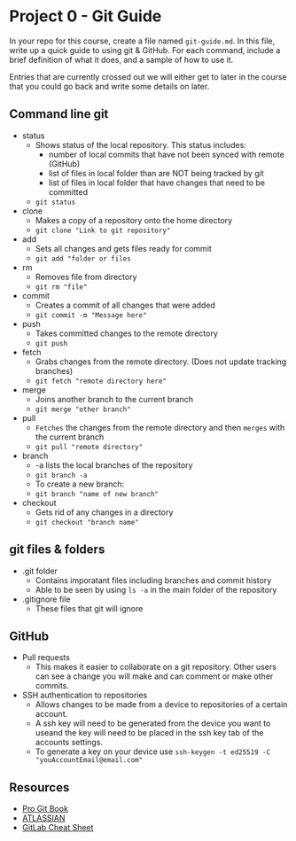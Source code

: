 # Project 0 - Git Guide

In your repo for this course, create a file named `git-guide.md`. In this file, write up a quick guide to using git & GitHub. For each command, include a brief definition of what it does, and a sample of how to use it.

Entries that are currently crossed out we will either get to later in the course that you could go back and write some details on later.

## Command line git

- status
  - Shows status of the local repository. This status includes:
    - number of local commits that have not been synced with remote (GitHub)
    - list of files in local folder than are NOT being tracked by git
    - list of files in local folder that have changes that need to be committed
  - `git status`
- clone
  - Makes a copy of a repository onto the home directory
  - `git clone "Link to git repository"`
- add
  - Sets all changes and gets files ready for commit
  - `git add "folder or files`
- rm
  - Removes file from directory
  - `git rm "file"`
- commit
  - Creates a commit of all changes that were added
  - `git commit -m "Message here"`
- push
  - Takes committed changes to the remote directory
  - `git push`
- fetch
  - Grabs changes from the remote directory. (Does not update tracking branches)
  - `git fetch "remote directory here"`
- merge
  - Joins another branch to the current branch
  - `git merge "other branch"`
- pull
  - `Fetches` the changes from the remote directory and then `merges` with the current branch
  - `git pull "remote directory"`
- branch
  - -a lists the local branches of the repository
  - `git branch -a`
  - To create a new branch:
  - `git branch "name of new branch"`
- checkout
  - Gets rid of any changes in a directory
  - `git checkout "branch name"`

## git files & folders

- .git folder
  - Contains imporatant files including branches and commit history
  - Able to be seen by using `ls -a` in the main folder of the repository
- .gitignore file
  - These files that git will ignore
## GitHub

- Pull requests
  - This makes it easier to collaborate on a git repository. Other users can see a change you will make and can comment or make other commits.
- SSH authentication to repositories
  - Allows changes to be made from a device to repositories of a certain account.
  - A ssh key will need to be generated from the device you want to useand the key will need to be placed in the ssh key tab of the accounts settings.
  - To generate a key on your device use `ssh-keygen -t ed25519 -C "youAccountEmail@email.com"` 

## Resources

- [Pro Git Book](https://git-scm.com/book/en/v2)
- [ATLASSIAN](https://www.atlassian.com)
- [GitLab Cheat Sheet](about.gitlab.com/images/press/git-cheat-sheet.pdf)


